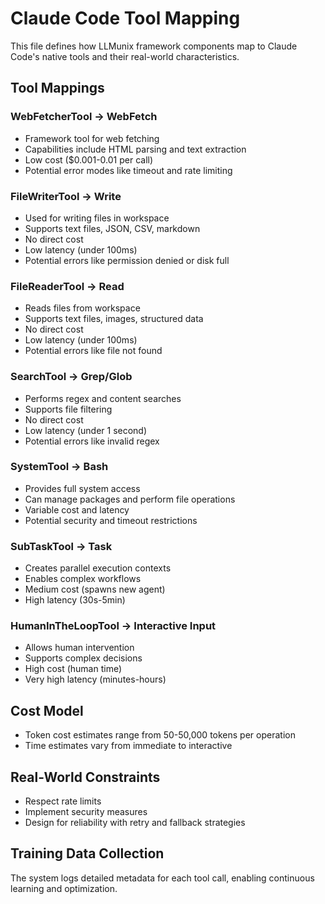 # Claude Code Tool Mapping

This file defines how LLMunix framework components map to Claude Code's native tools and their real-world characteristics.

## Tool Mappings

### WebFetcherTool → WebFetch
- Framework tool for web fetching
- Capabilities include HTML parsing and text extraction
- Low cost ($0.001-0.01 per call)
- Potential error modes like timeout and rate limiting

### FileWriterTool → Write
- Used for writing files in workspace
- Supports text files, JSON, CSV, markdown
- No direct cost
- Low latency (under 100ms)
- Potential errors like permission denied or disk full

### FileReaderTool → Read
- Reads files from workspace
- Supports text files, images, structured data
- No direct cost
- Low latency (under 100ms)
- Potential errors like file not found

### SearchTool → Grep/Glob
- Performs regex and content searches
- Supports file filtering
- No direct cost
- Low latency (under 1 second)
- Potential errors like invalid regex

### SystemTool → Bash
- Provides full system access
- Can manage packages and perform file operations
- Variable cost and latency
- Potential security and timeout restrictions

### SubTaskTool → Task
- Creates parallel execution contexts
- Enables complex workflows
- Medium cost (spawns new agent)
- High latency (30s-5min)

### HumanInTheLoopTool → Interactive Input
- Allows human intervention
- Supports complex decisions
- High cost (human time)
- Very high latency (minutes-hours)

## Cost Model
- Token cost estimates range from 50-50,000 tokens per operation
- Time estimates vary from immediate to interactive

## Real-World Constraints
- Respect rate limits
- Implement security measures
- Design for reliability with retry and fallback strategies

## Training Data Collection
The system logs detailed metadata for each tool call, enabling continuous learning and optimization.